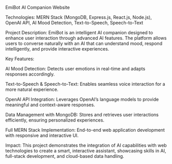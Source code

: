  
EmiBot AI Companion Website

Technologies: MERN Stack (MongoDB, Express.js, React.js, Node.js), OpenAI API, AI Mood Detection, Text-to-Speech, Speech-to-Text

Project Description:
EmiBot is an intelligent AI companion designed to enhance user interaction through advanced AI features. The platform allows users to converse naturally with an AI that can understand mood, respond intelligently, and provide interactive experiences.

Key Features:

AI Mood Detection: Detects user emotions in real-time and adapts responses accordingly.

Text-to-Speech & Speech-to-Text: Enables seamless voice interaction for a more natural experience.

OpenAI API Integration: Leverages OpenAI’s language models to provide meaningful and context-aware responses.

Data Management with MongoDB: Stores and retrieves user interactions efficiently, ensuring personalized experiences.

Full MERN Stack Implementation: End-to-end web application development with responsive and interactive UI.

Impact:
This project demonstrates the integration of AI capabilities with web technologies to create a smart, interactive assistant, showcasing skills in AI, full-stack development, and cloud-based data handling.
